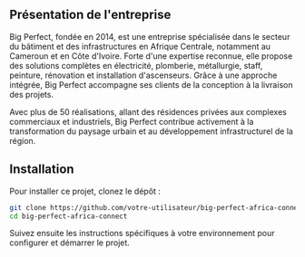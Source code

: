 ## Présentation de l'entreprise

Big Perfect, fondée en 2014, est une entreprise spécialisée dans le secteur du bâtiment et des infrastructures en Afrique Centrale, notamment au Cameroun et en Côte d'Ivoire. Forte d'une expertise reconnue, elle propose des solutions complètes en électricité, plomberie, métallurgie, staff, peinture, rénovation et installation d'ascenseurs. Grâce à une approche intégrée, Big Perfect accompagne ses clients de la conception à la livraison des projets.

Avec plus de 50 réalisations, allant des résidences privées aux complexes commerciaux et industriels, Big Perfect contribue activement à la transformation du paysage urbain et au développement infrastructurel de la région.

## Installation

Pour installer ce projet, clonez le dépôt :

```bash
git clone https://github.com/votre-utilisateur/big-perfect-africa-connect.git
cd big-perfect-africa-connect
```

Suivez ensuite les instructions spécifiques à votre environnement pour configurer et démarrer le projet.